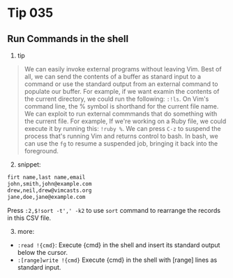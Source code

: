 # Tip 035

## Run Commands in the shell

1. tip

> We can easily invoke external programs without leaving Vim. Best of all, we can send the contents of a buffer as stanard input to a command or use the standard output from an external command to populate our buffer.
> For example, if we want examin the contents of the current directory, we could run the following: `:!ls`.
> On Vim's command line, the % symbol is shorthand for the current file name. We can exploit to run external commmands that do something with the current file. For example, If we're working on a Ruby file, we could execute it by running this: `!ruby %`.
> We can press `C-z` to suspend the process that's running Vim and returns control to bash. In bash, we can use the `fg` to resume a suspended job, bringing it back into the foreground.

2. snippet:
```txt
firt name,last name,email
john,smith,john@example.com
drew,neil,drew@vimcasts.org
jane,doe,jane@example.com
```

Press `:2,$!sort -t',' -k2` to use `sort` command to rearrange the records in this CSV file.


3. more:

- `:read !{cmd}`: Execute {cmd} in the shell and insert its standard output below the cursor.
- `:[range]write !{cmd}` Execute {cmd} in the shell with [range] lines as standard input.

